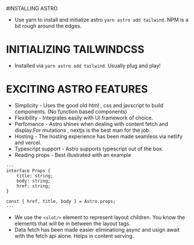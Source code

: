 
#INSTALLING ASTRO
- Use yarn to install and initialize astro `yarn astro add tailwind`. NPM is a bit rough around the edges.

# INITIALIZING TAILWINDCSS
- Installed via `yarn astro add tailwind`. Usually plug and play!

# EXCITING ASTRO FEATURES
- Simplicity - Uses the good old html , css  and javscript to build components. (No function based components)
- Flexibility - Integrates easily with UI framework of choice.
- Perfomance - Astro shines when dealing with content fetch and display.For mutations , nextjs is the best man for the job.
- Hosting - The hosting experience has been made seamless via netlify and vercel.
- Typescript support - Astro supports typescript out of the box.
- Reading props - Best illustrated with an example 
```astro 
---
interface Props {
	title: string;
	body: string;
	href: string;
}

const { href, title, body } = Astro.props;
---
```

- We use the `<slot/>` element to represent layout children. You know the elements that will be in between the layout tags.
- Data fetch has been made easier eliminationg async and usign await with the fetch api alone. Helps in content serving.
